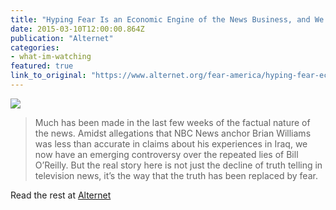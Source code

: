 ```yaml
---
title: "Hyping Fear Is an Economic Engine of the News Business, and We All Pay the Price"
date: 2015-03-10T12:00:00.864Z
publication: "Alternet"
categories: 
- what-im-watching
featured: true
link_to_original: "https://www.alternet.org/fear-america/hyping-fear-economic-engine-news-business-and-we-all-pay-price"
---
```

![](/uploads/liar_0.jpg)

> Much has been made in the last few weeks of the factual nature of the news. Amidst allegations that NBC News anchor Brian Williams was less than accurate in claims about his experiences in Iraq, we now have an emerging controversy over the repeated lies of Bill O’Reilly. But the real story here is not just the decline of truth telling in television news, it’s the way that the truth has been replaced by fear.

Read the rest at [Alternet](https://www.alternet.org/fear-america/hyping-fear-economic-engine-news-business-and-we-all-pay-price)

